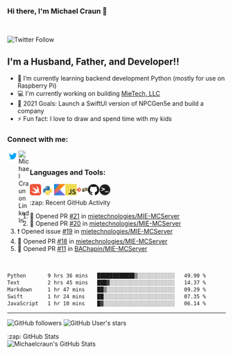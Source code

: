 ### Hi there, I'm Michael Craun 👋 

<br />

![Twitter Follow](https://img.shields.io/twitter/follow/opkurix?style=social)

## I'm a Husband, Father, and Developer!!

- 🌱 I’m currently learning backend development Python (mostly for use on Raspberry Pi)
- 💻 I'm currently working on building [MieTech, LLC](https://github.com/mietechnologies)
- 🥅 2021 Goals: Launch a SwiftUI version of NPCGen5e and build a company
- ⚡ Fun fact: I love to draw and spend time with my kids

### Connect with me:

[<img align="left" alt="Michael Craun on Twitter" width="26px" src="https://raw.githubusercontent.com/github/explore/80688e429a7d4ef2fca1e82350fe8e3517d3494d/topics/twitter/twitter.png" />][twitter]
[<img align="left" alt="Michael Craun on LinkedIn" width="26px" src="https://cdn.jsdelivr.net/npm/simple-icons@v3/icons/linkedin.svg" />][linkedin]

<br />

### Languages and Tools:

[<img align="left" alt="Swift" width="26px" src="https://raw.githubusercontent.com/github/explore/80688e429a7d4ef2fca1e82350fe8e3517d3494d/topics/swift/swift.png" />][swift]
[<img align="left" alt="Python" width="30px" src="https://raw.githubusercontent.com/github/explore/80688e429a7d4ef2fca1e82350fe8e3517d3494d/topics/python/python.png" />][python]
[<img align="left" alt="Kotlin" width="26px" src="https://raw.githubusercontent.com/github/explore/80688e429a7d4ef2fca1e82350fe8e3517d3494d/topics/kotlin/kotlin.png" />][kotlin]
[<img align="left" alt="JavaScript" width="26px" src="https://raw.githubusercontent.com/github/explore/80688e429a7d4ef2fca1e82350fe8e3517d3494d/topics/javascript/javascript.png" />][javascript]
[<img align="left" alt="Git" width="26px" src="https://raw.githubusercontent.com/github/explore/80688e429a7d4ef2fca1e82350fe8e3517d3494d/topics/git/git.png" />]([])
[<img align="left" alt="GitHub" width="26px" src="https://raw.githubusercontent.com/github/explore/78df643247d429f6cc873026c0622819ad797942/topics/github/github.png" />][github]
[<img align="left" alt="Terminal" width="26px" src="https://raw.githubusercontent.com/github/explore/80688e429a7d4ef2fca1e82350fe8e3517d3494d/topics/terminal/terminal.png" />][terminal]

<br />
<br />

<summary>:zap: Recent GitHub Activity</summary>
  
<!--START_SECTION:activity-->
1. 💪 Opened PR [#21](https://github.com/mietechnologies/MIE-MCServer/pull/21) in [mietechnologies/MIE-MCServer](https://github.com/mietechnologies/MIE-MCServer)
2. 💪 Opened PR [#20](https://github.com/mietechnologies/MIE-MCServer/pull/20) in [mietechnologies/MIE-MCServer](https://github.com/mietechnologies/MIE-MCServer)
3. ❗️ Opened issue [#19](https://github.com/mietechnologies/MIE-MCServer/issues/19) in [mietechnologies/MIE-MCServer](https://github.com/mietechnologies/MIE-MCServer)
4. 💪 Opened PR [#18](https://github.com/mietechnologies/MIE-MCServer/pull/18) in [mietechnologies/MIE-MCServer](https://github.com/mietechnologies/MIE-MCServer)
5. 💪 Opened PR [#11](https://github.com/BAChapin/MIE-MCServer/pull/11) in [BAChapin/MIE-MCServer](https://github.com/BAChapin/MIE-MCServer)
<!--END_SECTION:activity-->
  
<br />
  
<!--START_SECTION:waka-->
```text
Python       9 hrs 36 mins   ████████████▒░░░░░░░░░░░░   49.90 % 
Text         2 hrs 45 mins   ███▓░░░░░░░░░░░░░░░░░░░░░   14.37 % 
Markdown     1 hr 47 mins    ██▒░░░░░░░░░░░░░░░░░░░░░░   09.29 % 
Swift        1 hr 24 mins    ██░░░░░░░░░░░░░░░░░░░░░░░   07.35 % 
JavaScript   1 hr 10 mins    █▓░░░░░░░░░░░░░░░░░░░░░░░   06.14 % 
```
<!--END_SECTION:waka-->

---
  
![GitHub followers](https://img.shields.io/github/followers/Michaelcraun?style=social)
![GitHub User's stars](https://img.shields.io/github/stars/Michaelcraun?style=social)
  
<summary>:zap: GitHub Stats</summary>

<img align="left" alt="Michaelcraun's GitHub Stats" src="https://github-readme-stats-8frbydxfs-michaelcraun.vercel.app/api?username=Michaelcraun" />

[twitter]: https://twitter.com/opkurix
[linkedin]: https://linkedin.com/in/michael-craun
[swift]: https://developer.apple.com/swift/
[python]: https://www.python.org
[kotlin]: https://kotlinlang.org
[javascript]: https://www.javascript.com
[github]: https://github.com/
[terminal]: https://en.wikipedia.org/wiki/Terminal_(macOS)
